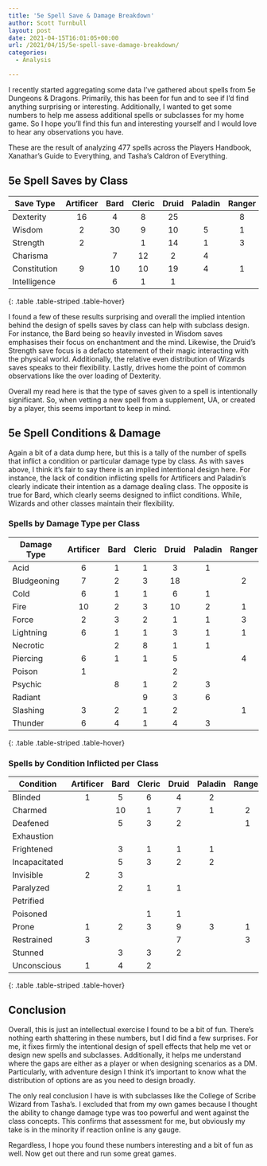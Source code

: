 ```yaml
---
title: '5e Spell Save & Damage Breakdown'
author: Scott Turnbull
layout: post
date: 2021-04-15T16:01:05+00:00
url: /2021/04/15/5e-spell-save-damage-breakdown/
categories:
  - Analysis

---
```

I recently started aggregating some data I&#8217;ve gathered about spells from 5e Dungeons & Dragons. Primarily, this has been for fun and to see if I&#8217;d find anything surprising or interesting. Additionally, I wanted to get some numbers to help me assess additional spells or subclasses for my home game. So I hope you&#8217;ll find this fun and interesting yourself and I would love to hear any observations you have.

These are the result of analyzing 477 spells across the Players Handbook, Xanathar&#8217;s Guide to Everything, and Tasha&#8217;s Caldron of Everything. 

## 5e Spell Saves by Class

|Save Type|Artificer|Bard|Cleric|Druid|Paladin|Ranger|Sorcerer|Warlock|Wizard|Total|
|--- |:-: |:-: |:-: |:-: |:-: |:-: |:-: |:-: |:-: |:-: |
|Dexterity|16|4|8|25||8|36|7|43|64|
|Wisdom|2|30|9|10|5|1|21|21|38|50|
|Strength|2||1|14|1|3|10|3|12|20|
|Charisma||7|12|2|4||3|5|9|16|
|Constitution|9|10|10|19|4|1|32|20|40|54|
|Intelligence||6|1|1|||5|6|9|11|
{: .table .table-striped .table-hover}

I found a few of these results surprising and overall the implied intention behind the design of spells saves by class can help with subclass design. For instance, the Bard being so heavily invested in Wisdom saves emphasises their focus on enchantment and the mind. Likewise, the Druid&#8217;s Strength save focus is a defacto statement of their magic interacting with the physical world. Additionally, the relative even distribution of Wizards saves speaks to their flexibility. Lastly, drives home the point of common observations like the over loading of Dexterity. 

Overall my read here is that the type of saves given to a spell is intentionally significant. So, when vetting a new spell from a supplement, UA, or created by a player, this seems important to keep in mind.

## 5e Spell Conditions & Damage 

Again a bit of a data dump here, but this is a tally of the number of spells that inflict a condition or particular damage type by class. As with saves above, I think it&#8217;s fair to say there is an implied intentional design here. For instance, the lack of condition inflicting spells for Artificers and Paladin&#8217;s clearly indicate their intention as a damage dealing class. The opposite is true for Bard, which clearly seems designed to inflict conditions. While, Wizards and other classes maintain their flexibility.

### Spells by Damage Type per Class 

|Damage Type|Artificer|Bard|Cleric|Druid|Paladin|Ranger|Sorcerer|Warlock|Wizard|Total|
|--- |:-: |:-: |:-: |:-: |:-: |:-: |:-: |:-: |:-: |:-: |
|Acid|6|1|1|3|1||6|2|10|16|
|Bludgeoning|7|2|3|18||2|14|2|17|26|
|Cold|6|1|1|6|1||11|5|17|23|
|Fire|10|2|3|10|2|1|21|5|25|34|
|Force|2|3|2|1|1|3|6|4|10|17|
|Lightning|6|1|1|3|1|1|10|3|13|18|
|Necrotic||2|8|1|1||7|11|14|23|
|Piercing|6|1|1|5||4|4||4|11|
|Poison|1|||2|||8|2|9|10|
|Psychic||8|1|2|3||7|9|13|20|
|Radiant|||9|3|6||5|3|6|21|
|Slashing|3|2|1|2||1|3|1|3|6|
|Thunder|6|4|1|4|3||7|5|8|13|
{: .table .table-striped .table-hover}

### Spells by Condition Inflicted per Class 

|Condition|Artificer|Bard|Cleric|Druid|Paladin|Ranger|Sorcerer|Warlock|Wizard|Total|
|--- |:-: |:-: |:-: |:-: |:-: |:-: |:-: |:-: |:-: |:-: |
|Blinded|1|5|6|4|2||7|2|12|18|
|Charmed||10|1|7|1|2|7|5|8|13|
|Deafened||5|3|2||1|2||4|7|
|Exhaustion|||||||1|1|2|2|
|Frightened||3|1|1|1||2|3|8|9|
|Incapacitated||5|3|2|2||2|2|6|8|
|Invisible|2|3|||||2|1|4|4|
|Paralyzed||2|1|1|||2|2|2|2|
|Petrified|||||||1|1|3|3|
|Poisoned|||1|1|||1||1|3|
|Prone|1|2|3|9|3|1|7|1|8|14|
|Restrained|3|||7||3|6|2|12|16|
|Stunned||3|3|2|||3|3|4|6|
|Unconscious|1|4|2||||3|2|5|6|
{: .table .table-striped .table-hover}


## Conclusion
Overall, this is just an intellectual exercise I found to be a bit of fun. There&#8217;s nothing earth shattering in these numbers, but I did find a few surprises. For me, it fixes firmly the intentional design of spell effects that help me vet or design new spells and subclasses. Additionally, it helps me understand where the gaps are either as a player or when designing scenarios as a DM. Particularly, with adventure design I think it&#8217;s important to know what the distribution of options are as you need to design broadly.

The only real conclusion I have is with subclasses like the College of Scribe Wizard from Tasha&#8217;s. I excluded that from my own games because I thought the ability to change damage type was too powerful and went against the class concepts. This confirms that assessment for me, but obviously my take is in the minority if reaction online is any gauge.

Regardless, I hope you found these numbers interesting and a bit of fun as well. Now get out there and run some great games.